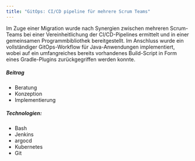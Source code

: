 ```yaml
---
title: "GitOps: CI/CD pipeline für mehrere Scrum Teams"
---
```


Im Zuge einer Migration wurde nach Synergien zwischen mehreren Scrum-Teams bei einer Vereinheitlichung der CI/CD-Pipelines ermittelt und in einer 
gemeinsamen Programmbibliothek bereitgestellt. Im Anschluss wurde ein vollständiger GitOps-Workflow für Java-Anwendungen implementiert, 
wobei auf ein umfangreiches bereits vorhandenes Build-Script in Form eines Gradle-Plugins zurückgegriffen werden konnte. 


##### Beitrag
- Beratung
- Konzeption
- Implementierung

##### Technologien:
- Bash
- Jenkins
- argocd
- Kubernetes
- Git
